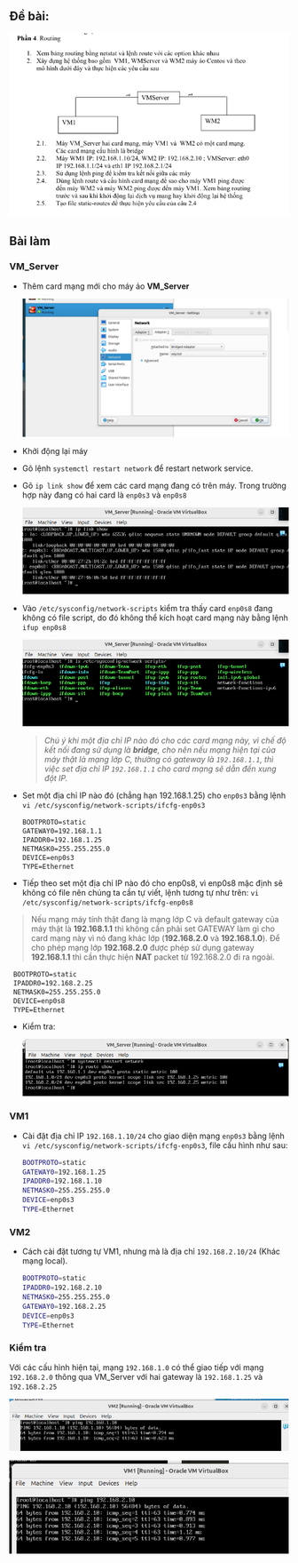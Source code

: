 ## Đề bài:

![img](/images/qtm/image%20copy.png)

## Bài làm

### VM_Server

- Thêm card mạng mới cho máy ảo **VM_Server**

  ![img](/images/qtm/image.png)

- Khởi động lại máy
- Gõ lệnh `systemctl restart network` để restart network service.
- Gõ `ip link show` để xem các card mạng đang có trên máy. Trong trường hợp này đang có hai card là `enp0s3` và `enp0s8`

  ![img](/images/qtm/image%20copy%202.png)

- Vào `/etc/sysconfig/network-scripts` kiểm tra thấy card `enp0s8` đang không có file script, do đó không thể kích hoạt card mạng này bằng lệnh `ifup enp0s8`
  
  ![img](/images/qtm/image%20copy%203.png)

  > _Chú ý khi một địa chỉ IP nào đó cho các card mạng này, vì chế độ kết nối đang sử dụng là **bridge**, cho nên nếu mạng hiện tại của máy thật là mạng lớp C, thường có gateway là `192.168.1.1`, thì việc set địa chỉ IP `192.168.1.1` cho card mạng sẽ dẫn đến xung đột IP._

- Set một địa chỉ IP nào đó (chẳng hạn 192.168.1.25) cho `enp0s3` bằng lệnh `vi /etc/sysconfig/network-scripts/ifcfg-enp0s3`
  
   ```
   BOOTPROTO=static
   GATEWAY0=192.168.1.1
   IPADDR0=192.168.1.25
   NETMASK0=255.255.255.0
   DEVICE=enp0s3
   TYPE=Ethernet
   ```

- Tiếp theo set một địa chỉ IP nào đó cho enp0s8, vì enp0s8 mặc định sẽ không có file nên chúng ta cần tự viết, lệnh tương tự như trên: `vi /etc/sysconfig/network-scripts/ifcfg-enp0s8`

> Nếu mạng máy tính thật đang là mạng lớp C và default gateway của máy thật là **192.168.1.1** thì không cần phải set GATEWAY làm gì cho card mạng này vì nó đang khác lớp (**192.168.2.0** và **192.168.1.0**). Để cho phép mạng lớp **192.168.2.0** được phép sử dụng gateway **192.168.1.1** thì cần thực hiện **NAT** packet từ 192.168.2.0 đi ra ngoài.

  ```
   BOOTPROTO=static
   IPADDR0=192.168.2.25
   NETMASK0=255.255.255.0
   DEVICE=enp0s8
   TYPE=Ethernet
  ```

- Kiểm tra:
  
  ![img](/images/qtm/image%20copy%205.png)


### VM1
- Cài đặt địa chỉ IP `192.168.1.10/24` cho giao diện mạng `enp0s3` bằng lệnh `vi /etc/sysconfig/network-scripts/ifcfg-enp0s3`, file cấu hình như sau:

  ```sh
  BOOTPROTO=static
  GATEWAY0=192.168.1.25
  IPADDR0=192.168.1.10
  NETMASK0=255.255.255.0
  DEVICE=enp0s3
  TYPE=Ethernet
  ```

### VM2
- Cách cài đặt tương tự VM1, nhưng mà là địa chỉ `192.168.2.10/24` (Khác mạng local). 

  ```sh
  BOOTPROTO=static
  IPADDR0=192.168.2.10
  NETMASK0=255.255.255.0
  GATEWAY0=192.168.2.25
  DEVICE=enp0s3
  TYPE=Ethernet
  ```

### Kiểm tra
Với các cấu hình hiện tại, mạng `192.168.1.0` có thể giao tiếp với mạng `192.168.2.0` thông qua VM_Server với hai gateway là `192.168.1.25` và `192.168.2.25`

![img](/images/qtm/image%20copy%206.png)

![img](/images/qtm/image%20copy%207.png)